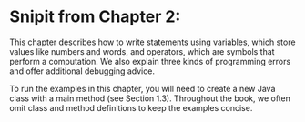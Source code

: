 # Snipit from Chapter 2:

This chapter describes how to write statements using variables, which store values like numbers and words, and operators, which are symbols that perform a computation. We also explain three kinds of programming errors and offer additional debugging advice.

To run the examples in this chapter, you will need to create a new Java class with a main method (see Section 1.3). Throughout the book, we often omit class and method definitions to keep the examples concise.
